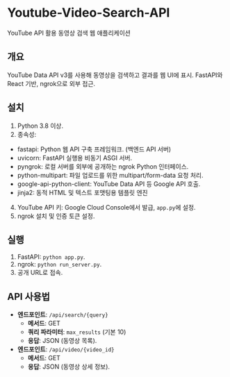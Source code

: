 # Youtube-Video-Search-API
YouTube API 활용 동영상 검색 웹 애플리케이션

## 개요
YouTube Data API v3를 사용해 동영상을 검색하고 결과를 웹 UI에 표시. FastAPI와 React 기반, ngrok으로 외부 접근.

## 설치
1. Python 3.8 이상.
2. 종속성:
- fastapi: Python 웹 API 구축 프레임워크. (백엔드 API 서버)
- uvicorn: FastAPI 실행용 비동기 ASGI 서버.
- pyngrok: 로컬 서버를 외부에 공개하는 ngrok Python 인터페이스.
- python-multipart: 파일 업로드를 위한 multipart/form-data 요청 처리.
- google-api-python-client: YouTube Data API 등 Google API 호출.
- jinja2: 동적 HTML 및 텍스트 포맷팅용 템플릿 엔진
4. YouTube API 키: Google Cloud Console에서 발급, `app.py`에 설정.
5. ngrok 설치 및 인증 토큰 설정.

## 실행
1. FastAPI: `python app.py`.
2. ngrok: `python run_server.py`.
3. 공개 URL로 접속.

## API 사용법
- **엔드포인트**: `/api/search/{query}`
  - **메서드**: GET
  - **쿼리 파라미터**: `max_results` (기본 10)
  - **응답**: JSON (동영상 목록).
- **엔드포인트**: `/api/video/{video_id}`
  - **메서드**: GET
  - **응답**: JSON (동영상 상세 정보).
